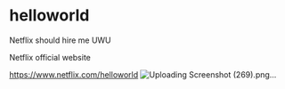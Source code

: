 # helloworld
 Netflix should hire me UWU
 
 Netflix official website
 
 https://www.netflix.com/helloworld
![Uploading Screenshot (269).png…]()
